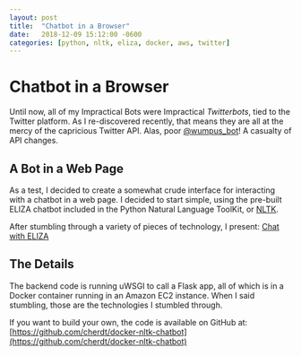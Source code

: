 ```yaml
---
layout: post
title:  "Chatbot in a Browser"
date:   2018-12-09 15:12:00 -0600
categories: [python, nltk, eliza, docker, aws, twitter] 
---
```


# Chatbot in a Browser

Until now, all of my Impractical Bots were Impractical *Twitterbots*, tied to the Twitter platform. As I re-discovered recently, that means they are all at the mercy of the capricious Twitter API. Alas, poor [@wumpus_bot](https://twitter.com/wumpus_bot/)! A casualty of API changes.

## A Bot in a Web Page

As a test, I decided to create a somewhat crude interface for interacting with a chatbot in a web page. I decided to start simple, using the pre-built ELIZA chatbot included in the Python Natural Language ToolKit, or [NLTK](https://www.nltk.org/).

After stumbling through a variety of pieces of technology, I present:
[Chat with ELIZA](http://impractical.bot/chat/)

## The Details

The backend code is running uWSGI to call a Flask app, all of which is in a Docker container running in an Amazon EC2 instance. When I said stumbling, those are the technologies I stumbled through.

If you want to build your own, the code is available on GitHub at:
[https://github.com/cherdt/docker-nltk-chatbot](https://github.com/cherdt/docker-nltk-chatbot)
